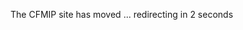 <html>
   <head>
      <meta http-equiv = "refresh" content = "2; url = https://sites.google.com/view/cfmip/home" />
   </head>
   <body>
      <p>The CFMIP site has moved ... redirecting in 2 seconds</p>
   </body>
</html>
